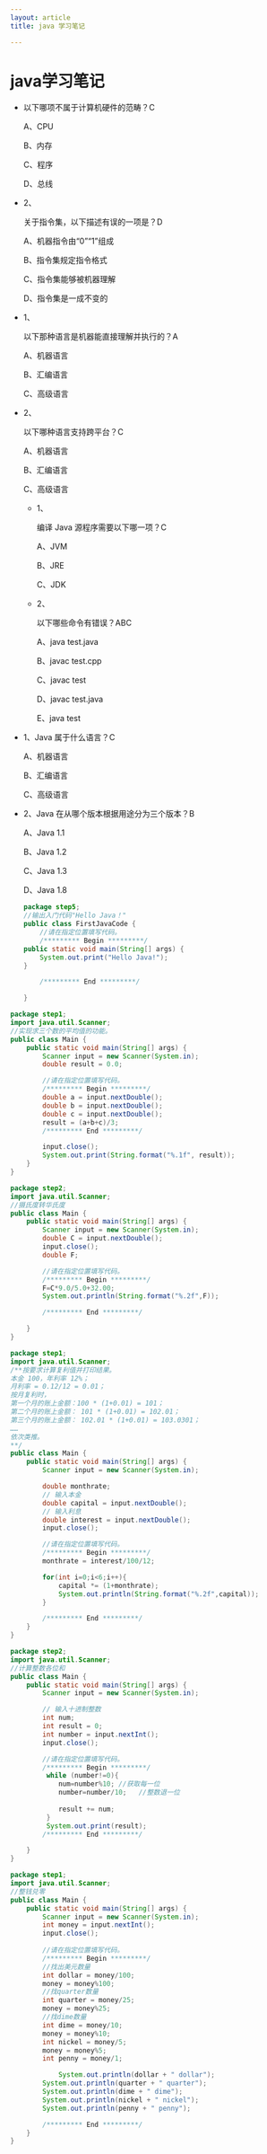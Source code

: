 ```yaml
---
layout: article
title: java 学习笔记

---
```




# java学习笔记

- 以下哪项不属于计算机硬件的范畴？C

  A、CPU

  B、内存

  C、程序

  D、总线

- 2、

  关于指令集，以下描述有误的一项是？D

  A、机器指令由“0”“1”组成

  B、指令集规定指令格式

  C、指令集能够被机器理解

  D、指令集是一成不变的

- 1、

  以下那种语言是机器能直接理解并执行的？A

  A、机器语言

  B、汇编语言

  C、高级语言

- 2、

  以下哪种语言支持跨平台？C

  A、机器语言

  B、汇编语言

  C、高级语言

  - 1、

    编译 Java 源程序需要以下哪一项？C

    A、JVM

    B、JRE

    C、JDK

  - 2、

    以下哪些命令有错误？ABC

    A、java test.java

    B、javac test.cpp

    C、javac test

    D、javac test.java

    E、java test

- 1、Java 属于什么语言？C

  A、机器语言

  B、汇编语言

  C、高级语言

- 2、Java 在从哪个版本根据用途分为三个版本？B

  A、Java 1.1

  B、Java 1.2

  C、Java 1.3

  D、Java 1.8

  ```java
  package step5;
  //输出入门代码"Hello Java！"
  public class FirstJavaCode {
      //请在指定位置填写代码。
      /********* Begin *********/
  public static void main(String[] args) {
      System.out.print("Hello Java!");
  }
  
      /********* End *********/
  
  }
  ```

  

```java
package step1;
import java.util.Scanner;
//实现求三个数的平均值的功能。
public class Main {
    public static void main(String[] args) {
        Scanner input = new Scanner(System.in);
        double result = 0.0;

        //请在指定位置填写代码。
        /********* Begin *********/
        double a = input.nextDouble();
        double b = input.nextDouble();
        double c = input.nextDouble();
        result = (a+b+c)/3;
        /********* End *********/

        input.close();
        System.out.print(String.format("%.1f", result));
    }
}
```

```java
package step2;
import java.util.Scanner;
//摄氏度转华氏度
public class Main {
    public static void main(String[] args) {
        Scanner input = new Scanner(System.in);
        double C = input.nextDouble();
        input.close();
        double F;

        //请在指定位置填写代码。
        /********* Begin *********/
        F=C*9.0/5.0+32.00;
        System.out.println(String.format("%.2f",F));

        /********* End *********/

    }
}
```

```java
package step1;
import java.util.Scanner;
/**按要求计算复利值并打印结果。
本金 100，年利率 12%；
月利率 = 0.12/12 = 0.01；
按月复利时，
第一个月的账上金额：100 * (1+0.01) = 101；
第二个月的账上金额： 101 * (1+0.01) = 102.01；
第三个月的账上金额： 102.01 * (1+0.01) = 103.0301；
……
依次类推。
**/
public class Main {
    public static void main(String[] args) {
        Scanner input = new Scanner(System.in);

        double monthrate;
        // 输入本金
        double capital = input.nextDouble();
        // 输入利息
        double interest = input.nextDouble();
        input.close();

        //请在指定位置填写代码。
        /********* Begin *********/
        monthrate = interest/100/12;

        for(int i=0;i<6;i++){
            capital *= (1+monthrate);
            System.out.println(String.format("%.2f",capital));
        }

        /********* End *********/
    }
}
```

```java
package step2;
import java.util.Scanner;
//计算整数各位和
public class Main {
    public static void main(String[] args) {
        Scanner input = new Scanner(System.in);

        // 输入十进制整数
        int num;
        int result = 0;
        int number = input.nextInt();
        input.close();

        //请在指定位置填写代码。
        /********* Begin *********/
         while (number!=0){
            num=number%10; //获取每一位
            number=number/10;	//整数退一位
       
            result += num;
         }
         System.out.print(result);
        /********* End *********/

    }
}
```

```java
package step1;
import java.util.Scanner;
//整钱兑零
public class Main {
    public static void main(String[] args) {
        Scanner input = new Scanner(System.in);
        int money = input.nextInt();
        input.close();
        
        //请在指定位置填写代码。
        /********* Begin *********/
		//找出美元数量
		int dollar = money/100;
		money = money%100;
		//找quarter数量
		int quarter = money/25;
		money = money%25;
		//找dime数量
		int dime = money/10;
		money = money%10;
		int nickel = money/5;
		money = money%5;
		int penny = money/1;

            System.out.println(dollar + " dollar");
	    System.out.println(quarter + " quarter");
	    System.out.println(dime + " dime");
	    System.out.println(nickel + " nickel");
	    System.out.println(penny + " penny");

        /********* End *********/
    }
}
```


